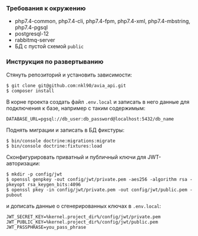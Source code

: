 ### Требования к окружению
* php7.4-common, php7.4-cli, php7.4-fpm, php7.4-xml, php7.4-mbstring, php7.4-pgsql
* postgresql-12
* rabbitmq-server
* БД с пустой схемой `public`

### Инструкция по развертыванию

Стянуть репозиторий и установить зависимости:

```
$ git clone git@github.com:nkl90/avia_api.git
$ composer install
```
В корне проекта создать файл `.env.local` и записать в него данные для подключения к базе, например с таким содержимым:

```
DATABASE_URL=pgsql://db_user:db_password@localhost:5432/db_name
```

Поднять миграции и записать в БД фикстуры:

```
$ bin/console doctrine:migrations:migrate
$ bin/console doctrine:fixtures:load
```

Сконфигурировать приватный и публичный ключи для JWT-авторизации:

```
$ mkdir -p config/jwt
$ openssl genpkey -out config/jwt/private.pem -aes256 -algorithm rsa -pkeyopt rsa_keygen_bits:4096
$ openssl pkey -in config/jwt/private.pem -out config/jwt/public.pem -pubout
```
и дописать данные о сгенерированных ключах в `.env.local`:

```
JWT_SECRET_KEY=%kernel.project_dir%/config/jwt/private.pem
JWT_PUBLIC_KEY=%kernel.project_dir%/config/jwt/public.pem
JWT_PASSPHRASE=you_pass_phrase
```